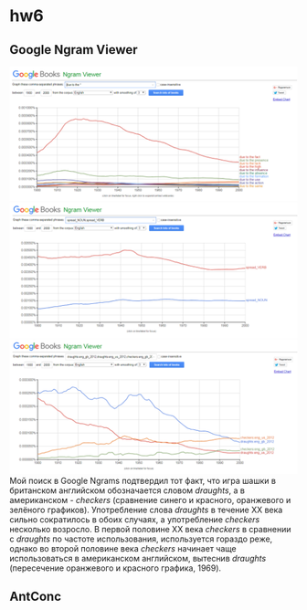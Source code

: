 # hw6
## Google Ngram Viewer
![](https://github.com/LizavetaSKR/hw6/blob/master/Безымянный.png)
![](https://github.com/LizavetaSKR/hw6/blob/master/spread.png)
![](https://github.com/LizavetaSKR/hw6/blob/master/%D1%88%D0%B0%D1%88%D0%BA%D0%B8.png)
Мой поиск в Google Ngrams подтвердил тот факт, что игра шашки в британском английском обозначается словом *draughts*, а в американском - *checkers* (сравнение синего и красного, оранжевого и зелёного графиков). Употребление слова *draughts* в течение XX века сильно сократилось в обоих случаях, а употребление *checkers* несколько возросло. В первой половине XX века *checkers* в сравнении с *draughts* по частоте использования, используется гораздо реже, однако во второй половине века *checkers* начинает чаще использоваться в американском английском, вытеснив *draughts* (пересечение оранжевого и красного графика, 1969).
## AntConc
